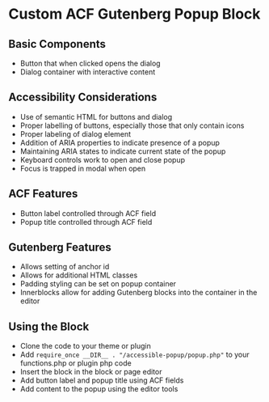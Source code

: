 # Custom ACF Gutenberg Popup Block

## Basic Components

- Button that when clicked opens the dialog
- Dialog container with interactive content

## Accessibility Considerations

- Use of semantic HTML for buttons and dialog
- Proper labelling of buttons, especially those that only contain icons
- Proper labeling of dialog element
- Addition of ARIA properties to indicate presence of a popup
- Maintaining ARIA states to indicate current state of the popup
- Keyboard controls work to open and close popup
- Focus is trapped in modal when open

## ACF Features

- Button label controlled through ACF field
- Popup title controlled through ACF field

## Gutenberg Features

- Allows setting of anchor id
- Allows for additional HTML classes
- Padding styling can be set on popup container
- Innerblocks allow for adding Gutenberg blocks into the container in the editor
 
## Using the Block

- Clone the code to your theme or plugin
- Add `require_once __DIR__ . "/accessible-popup/popup.php"` to your functions.php or plugin php code
- Insert the block in the block or page editor
- Add button label and popup title using ACF fields
- Add content to the popup using the editor tools
